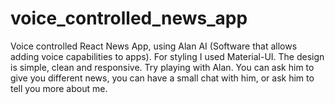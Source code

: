 # voice_controlled_news_app
Voice controlled React News App, using Alan AI (Software that allows adding voice capabilities to apps). For styling I used Material-UI. The design is simple, clean and responsive. Try playing with Alan. You can ask him to give you different news, you can have a small chat with him, or ask him to tell you more about me. 

